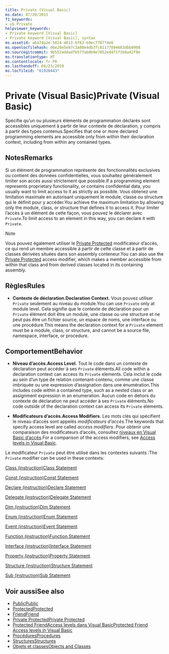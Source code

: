```yaml
---
title: Private (Visual Basic)
ms.date: 07/20/2015
f1_keywords:
- vb.Private
helpviewer_keywords:
- Private keyword [Visual Basic]
- Private keyword [Visual Basic], syntax
ms.assetid: aba74a2e-5824-4613-bf63-b9ec7787f4e6
ms.openlocfilehash: d6e28e5e87c3a88e4db3fc81177894683dbb0908
ms.sourcegitcommit: 9b552addadfb57fab0b9e7852ed4f1f1b8a42f8e
ms.translationtype: HT
ms.contentlocale: fr-FR
ms.lasthandoff: 04/23/2019
ms.locfileid: "61920443"
---
```

# <a name="private-visual-basic"></a><span data-ttu-id="4fd13-102">Private (Visual Basic)</span><span class="sxs-lookup"><span data-stu-id="4fd13-102">Private (Visual Basic)</span></span>
<span data-ttu-id="4fd13-103">Spécifie qu’un ou plusieurs éléments de programmation déclarés sont accessibles uniquement à partir de leur contexte de déclaration, y compris à partir des types contenus.</span><span class="sxs-lookup"><span data-stu-id="4fd13-103">Specifies that one or more declared programming elements are accessible only from within their declaration context, including from within any contained types.</span></span>  
  
## <a name="remarks"></a><span data-ttu-id="4fd13-104">Notes</span><span class="sxs-lookup"><span data-stu-id="4fd13-104">Remarks</span></span>  
 <span data-ttu-id="4fd13-105">Si un élément de programmation représente des fonctionnalités exclusives ou contient des données confidentielles, vous souhaitez généralement limiter son accès aussi strictement que possible.</span><span class="sxs-lookup"><span data-stu-id="4fd13-105">If a programming element represents proprietary functionality, or contains confidential data, you usually want to limit access to it as strictly as possible.</span></span> <span data-ttu-id="4fd13-106">Vous obtenez une limitation maximale en autorisant uniquement le module, classe ou structure qui le définit pour y accéder.</span><span class="sxs-lookup"><span data-stu-id="4fd13-106">You achieve the maximum limitation by allowing only the module, class, or structure that defines it to access it.</span></span> <span data-ttu-id="4fd13-107">Pour limiter l’accès à un élément de cette façon, vous pouvez le déclarer avec `Private`.</span><span class="sxs-lookup"><span data-stu-id="4fd13-107">To limit access to an element in this way, you can declare it with `Private`.</span></span>  

> [!NOTE]
> <span data-ttu-id="4fd13-108">Vous pouvez également utiliser le [Private Protected](private-protected.md) modificateur d’accès, ce qui rend un membre accessible à partir de cette classe et à partir de classes dérivées situées dans son assembly conteneur.</span><span class="sxs-lookup"><span data-stu-id="4fd13-108">You can also use the [Private Protected](private-protected.md) access modifier, which makes a member accessible from within that class and from derived classes located in its containing assembly.</span></span>

## <a name="rules"></a><span data-ttu-id="4fd13-109">Règles</span><span class="sxs-lookup"><span data-stu-id="4fd13-109">Rules</span></span>  

- <span data-ttu-id="4fd13-110">**Contexte de déclaration.**</span><span class="sxs-lookup"><span data-stu-id="4fd13-110">**Declaration Context.**</span></span> <span data-ttu-id="4fd13-111">Vous pouvez utiliser `Private` seulement au niveau du module.</span><span class="sxs-lookup"><span data-stu-id="4fd13-111">You can use `Private` only at module level.</span></span> <span data-ttu-id="4fd13-112">Cela signifie que le contexte de déclaration pour un `Private` élément doit être un module, une classe ou une structure et ne peut pas être un fichier source, un espace de noms, une interface ou une procédure.</span><span class="sxs-lookup"><span data-stu-id="4fd13-112">This means the declaration context for a `Private` element must be a module, class, or structure, and cannot be a source file, namespace, interface, or procedure.</span></span>  
  
## <a name="behavior"></a><span data-ttu-id="4fd13-113">Comportement</span><span class="sxs-lookup"><span data-stu-id="4fd13-113">Behavior</span></span>  
  
- <span data-ttu-id="4fd13-114">**Niveau d’accès.**</span><span class="sxs-lookup"><span data-stu-id="4fd13-114">**Access Level.**</span></span> <span data-ttu-id="4fd13-115">Tout le code dans un contexte de déclaration peut accéder à ses `Private` éléments.</span><span class="sxs-lookup"><span data-stu-id="4fd13-115">All code within a declaration context can access its `Private` elements.</span></span> <span data-ttu-id="4fd13-116">Cela inclut le code au sein d’un type de relation contenant-contenu, comme une classe imbriquée ou une expression d’assignation dans une énumération.</span><span class="sxs-lookup"><span data-stu-id="4fd13-116">This includes code within a contained type, such as a nested class or an assignment expression in an enumeration.</span></span> <span data-ttu-id="4fd13-117">Aucun code en dehors du contexte de déclaration ne peut accéder à ses `Private` éléments.</span><span class="sxs-lookup"><span data-stu-id="4fd13-117">No code outside of the declaration context can access its `Private` elements.</span></span>  
  
- <span data-ttu-id="4fd13-118">**Modificateurs d’accès.**</span><span class="sxs-lookup"><span data-stu-id="4fd13-118">**Access Modifiers.**</span></span> <span data-ttu-id="4fd13-119">Les mots clés qui spécifient le niveau d’accès sont appelés *modificateurs d’accès*.</span><span class="sxs-lookup"><span data-stu-id="4fd13-119">The keywords that specify access level are called *access modifiers*.</span></span> <span data-ttu-id="4fd13-120">Pour obtenir une comparaison des modificateurs d’accès, consultez [niveaux en Visual Basic d’accès](../../../visual-basic/programming-guide/language-features/declared-elements/access-levels.md).</span><span class="sxs-lookup"><span data-stu-id="4fd13-120">For a comparison of the access modifiers, see [Access levels in Visual Basic](../../../visual-basic/programming-guide/language-features/declared-elements/access-levels.md).</span></span>  
  
 <span data-ttu-id="4fd13-121">Le modificateur `Private` peut être utilisé dans les contextes suivants :</span><span class="sxs-lookup"><span data-stu-id="4fd13-121">The `Private` modifier can be used in these contexts:</span></span>  
  
 [<span data-ttu-id="4fd13-122">Class (instruction)</span><span class="sxs-lookup"><span data-stu-id="4fd13-122">Class Statement</span></span>](../../../visual-basic/language-reference/statements/class-statement.md)  
  
 [<span data-ttu-id="4fd13-123">Const (instruction)</span><span class="sxs-lookup"><span data-stu-id="4fd13-123">Const Statement</span></span>](../../../visual-basic/language-reference/statements/const-statement.md)  
  
 [<span data-ttu-id="4fd13-124">Declare (instruction)</span><span class="sxs-lookup"><span data-stu-id="4fd13-124">Declare Statement</span></span>](../../../visual-basic/language-reference/statements/declare-statement.md)  
  
 [<span data-ttu-id="4fd13-125">Delegate (instruction)</span><span class="sxs-lookup"><span data-stu-id="4fd13-125">Delegate Statement</span></span>](../../../visual-basic/language-reference/statements/delegate-statement.md)  
  
 [<span data-ttu-id="4fd13-126">Dim (instruction)</span><span class="sxs-lookup"><span data-stu-id="4fd13-126">Dim Statement</span></span>](../../../visual-basic/language-reference/statements/dim-statement.md)  
  
 [<span data-ttu-id="4fd13-127">Enum (instruction)</span><span class="sxs-lookup"><span data-stu-id="4fd13-127">Enum Statement</span></span>](../../../visual-basic/language-reference/statements/enum-statement.md)  
  
 [<span data-ttu-id="4fd13-128">Event (instruction)</span><span class="sxs-lookup"><span data-stu-id="4fd13-128">Event Statement</span></span>](../../../visual-basic/language-reference/statements/event-statement.md)  
  
 [<span data-ttu-id="4fd13-129">Function (instruction)</span><span class="sxs-lookup"><span data-stu-id="4fd13-129">Function Statement</span></span>](../../../visual-basic/language-reference/statements/function-statement.md)  
  
 [<span data-ttu-id="4fd13-130">Interface (instruction)</span><span class="sxs-lookup"><span data-stu-id="4fd13-130">Interface Statement</span></span>](../../../visual-basic/language-reference/statements/interface-statement.md)  
  
 [<span data-ttu-id="4fd13-131">Property (instruction)</span><span class="sxs-lookup"><span data-stu-id="4fd13-131">Property Statement</span></span>](../../../visual-basic/language-reference/statements/property-statement.md)  
  
 [<span data-ttu-id="4fd13-132">Structure (instruction)</span><span class="sxs-lookup"><span data-stu-id="4fd13-132">Structure Statement</span></span>](../../../visual-basic/language-reference/statements/structure-statement.md)  
  
 [<span data-ttu-id="4fd13-133">Sub (instruction)</span><span class="sxs-lookup"><span data-stu-id="4fd13-133">Sub Statement</span></span>](../../../visual-basic/language-reference/statements/sub-statement.md)  
  
## <a name="see-also"></a><span data-ttu-id="4fd13-134">Voir aussi</span><span class="sxs-lookup"><span data-stu-id="4fd13-134">See also</span></span>

- [<span data-ttu-id="4fd13-135">Public</span><span class="sxs-lookup"><span data-stu-id="4fd13-135">Public</span></span>](../../../visual-basic/language-reference/modifiers/public.md)
- [<span data-ttu-id="4fd13-136">Protected</span><span class="sxs-lookup"><span data-stu-id="4fd13-136">Protected</span></span>](../../../visual-basic/language-reference/modifiers/protected.md)
- [<span data-ttu-id="4fd13-137">Friend</span><span class="sxs-lookup"><span data-stu-id="4fd13-137">Friend</span></span>](../../../visual-basic/language-reference/modifiers/friend.md)
- [<span data-ttu-id="4fd13-138">Private Protected</span><span class="sxs-lookup"><span data-stu-id="4fd13-138">Private Protected</span></span>](./private-protected.md)
- <span data-ttu-id="4fd13-139">[Protected Friend](./protected-friend.md)[Access levels dans Visual Basic](../../../visual-basic/programming-guide/language-features/declared-elements/access-levels.md)</span><span class="sxs-lookup"><span data-stu-id="4fd13-139">[Protected Friend](./protected-friend.md)    [Access levels in Visual Basic](../../../visual-basic/programming-guide/language-features/declared-elements/access-levels.md)</span></span>
- [<span data-ttu-id="4fd13-140">Procédures</span><span class="sxs-lookup"><span data-stu-id="4fd13-140">Procedures</span></span>](../../../visual-basic/programming-guide/language-features/procedures/index.md)
- [<span data-ttu-id="4fd13-141">Structures</span><span class="sxs-lookup"><span data-stu-id="4fd13-141">Structures</span></span>](../../../visual-basic/programming-guide/language-features/data-types/structures.md)
- [<span data-ttu-id="4fd13-142">Objets et classes</span><span class="sxs-lookup"><span data-stu-id="4fd13-142">Objects and Classes</span></span>](../../../visual-basic/programming-guide/language-features/objects-and-classes/index.md)
